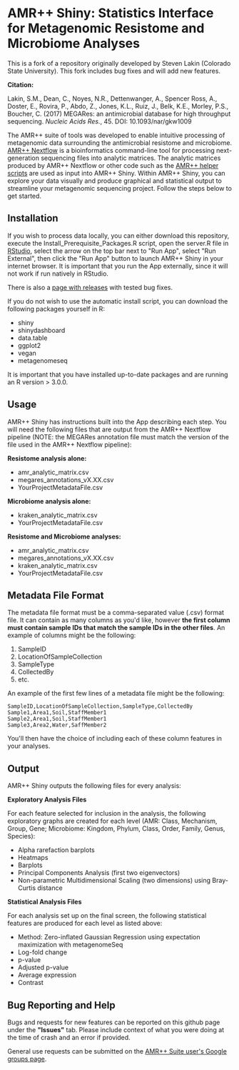 # AMR++ Shiny: Statistics Interface for Metagenomic Resistome and Microbiome Analyses

This is a fork of a repository originally developed by Steven Lakin (Colorado State University). This fork includes bug fixes and will add new features.

**Citation:**

Lakin, S.M., Dean, C., Noyes, N.R., Dettenwanger, A., Spencer Ross, A., Doster, E., Rovira, P., Abdo, Z., Jones, K.L., Ruiz, J., Belk, K.E., Morley, P.S., Boucher, C. (2017)
MEGARes: an antimicrobial database for high throughput sequencing. *Nucleic Acids Res.*, 45. DOI: 10.1093/nar/gkw1009

The AMR++ suite of tools was developed to enable intuitive processing of metagenomic data surrounding the antimicrobial resistome and microbiome.  [AMR++ Nextflow](https://www.github.com/cdeanj/amrplusplus) is a bioinformatics command-line tool for processing next-generation sequencing files into analytic matrices. The analytic matrices produced by AMR++ Nextflow or other code such as the [AMR++ helper scripts](https://github.com/ropolomx/amrplusplus_helper_scripts) are used as input into AMR++ Shiny.  Within AMR++ Shiny, you can explore your data visually and produce graphical and statistical output to streamline your metagenomic sequencing project. Follow the steps below to get started.

## Installation

If you wish to process data locally, you can either download this repository, execute the Install_Prerequisite_Packages.R script, open the server.R file in [RStudio](https://www.rstudio.com/products/rstudio/download/), select the arrow on the top bar next to "Run App", select "Run External", then click the "Run App" button to launch AMR++ Shiny in your internet browser. It is important that you run the App externally, since it will not work if run natively in RStudio.

There is also a [page with releases](https://github.com/ropolomx/amrplusplus-shiny/releases) with tested bug fixes.

If you do not wish to use the automatic install script, you can download the following packages yourself in R:

  - shiny
  - shinydashboard
  - data.table
  - ggplot2
  - vegan
  - metagenomeseq

It is important that you have installed up-to-date packages and are running an R version > 3.0.0.

## Usage

AMR++ Shiny has instructions built into the App describing each step.  You will need the following files that are output from the AMR++ Nextflow pipeline (NOTE: the MEGARes annotation file must match the version of the file used in the AMR++ Nextflow pipeline):

**Resistome analysis alone:**

  - amr\_analytic\_matrix.csv
  - megares\_annotations\_vX.XX.csv
  - YourProjectMetadataFile.csv

**Microbiome analysis alone:**

  - kraken\_analytic\_matrix.csv
  - YourProjectMetadataFile.csv

**Resistome and Microbiome analyses:**

  - amr\_analytic\_matrix.csv
  - megares\_annotations\_vX.XX.csv
  - kraken\_analytic\_matrix.csv
  - YourProjectMetadataFile.csv

## Metadata File Format

The metadata file format must be a comma-separated value (.csv) format file.  It can contain as many columns as you'd like, however **the first column must contain sample IDs that match the sample IDs in the other files**.  An example of columns might be the following:

  1. SampleID
  2. LocationOfSampleCollection
  3. SampleType
  4. CollectedBy
  5. etc.

An example of the first few lines of a metadata file might be the following:

```
SampleID,LocationOfSampleCollection,SampleType,CollectedBy
Sample1,Area1,Soil,StaffMember1
Sample2,Area1,Soil,StaffMember1
Sample3,Area2,Water,SaffMember2
```

You'll then have the choice of including each of these column features in your analyses.

## Output

AMR++ Shiny outputs the following files for every analysis:

**Exploratory Analysis Files**

For each feature selected for inclusion in the analysis, the following exploratory graphs are created for each level (AMR: Class, Mechanism, Group, Gene; Microbiome: Kingdom, Phylum, Class, Order, Family, Genus, Species):

  - Alpha rarefaction barplots
  - Heatmaps
  - Barplots
  - Principal Components Analysis (first two eigenvectors)
  - Non-parametric Multidimensional Scaling (two dimensions) using Bray-Curtis distance

**Statistical Analysis Files**

For each analysis set up on the final screen, the following statistical features are produced for each level as listed above:

  - Method: Zero-inflated Gaussian Regression using expectation maximization with metagenomeSeq
  - Log-fold change
  - p-value
  - Adjusted p-value
  - Average expression
  - Contrast

## Bug Reporting and Help

Bugs and requests for new features can be reported on this github page under the **"Issues"** tab. Please include context of what you were doing at the time of crash and an error if provided.

General use requests can be submitted on the [AMR++ Suite user's Google groups page](https://groups.google.com/forum/#!forum/amrplusplus-users).






